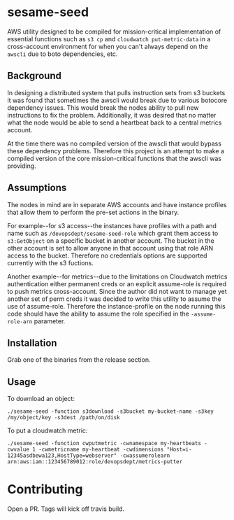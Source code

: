 # sesame-seed
AWS utility designed to be compiled for mission-critical implementation of essential functions such as `s3 cp` and `cloudwatch put-metric-data` in a cross-account environment for when you can't always depend on the `awscli` due to boto dependencies, etc. 

## Background
In designing a distributed system that pulls instruction sets from s3 buckets it was found that sometimes the awscli would break due to various botocore dependency issues. This would break the nodes ability to pull new instructions to fix the problem. Additionally, it was desired that no matter what the node would be able to send a heartbeat back to a central metrics account. 

At the time there was no compiled version of the awscli that would bypass these dependency problems. Therefore this project is an attempt to make a compiled version of the core mission-critical functions that the awscli was providing.

## Assumptions
The nodes in mind are in separate AWS accounts and have instance profiles that allow them to perform the pre-set actions in the binary.

For example--for s3 access--the instances have profiles with a path and name such as `/devopsdept/sesame-seed-role` which grant them access to `s3:GetObject` on a specific bucket in another account. The bucket in the other account is set to allow anyone in that account using that role ARN access to the bucket. Therefore no credentials options are supported currently with the s3 fuctions.

Another example--for metrics--due to the limitations on Cloudwatch metrics authentication either permanent creds or an explicit assume-role is required to push metrics cross-account. Since the author did not want to manage yet another set of perm creds it was decided to write this utility to assume the use of assume-role. Therefore the instance-profile on the node running this code should have the ability to assume the role specified in the `-assume-role-arn` parameter.

## Installation
Grab one of the binaries from the release section. 

## Usage

To download an object:
```
./sesame-seed -function s3download -s3bucket my-bucket-name -s3key /my/object/key -s3dest /path/on/disk
``` 

To put a cloudwatch metric:
```
./sesame-seed -function cwputmetric -cwnamespace my-heartbeats -cwvalue 1 -cwmetricname my-heartbeat -cwdimensions "Host=i-12345asdbewa123,HostType=webserver" -cwassumerolearn arn:aws:iam::123456789012:role/devopsdept/metrics-putter
```

# Contributing
Open a PR.
Tags will kick off travis build.